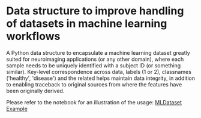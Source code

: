 # Data structure to improve handling of datasets in machine learning workflows


A Python data structure to encapsulate a machine learning dataset greatly suited for neuroimaging applications (or any other domain), where each sample needs to be uniquely identified with a subject ID (or something similar). Key-level correspondence across data, labels (1 or 2), classnames ('healthy', 'disease') and the related helps maintain data integrity, in addition to enabling traceback to original sources from where the features have been originally derived.

Please refer to the notebook for an illustration of the usage: [MLDataset Example](MLDatasetExample.ipynb)
